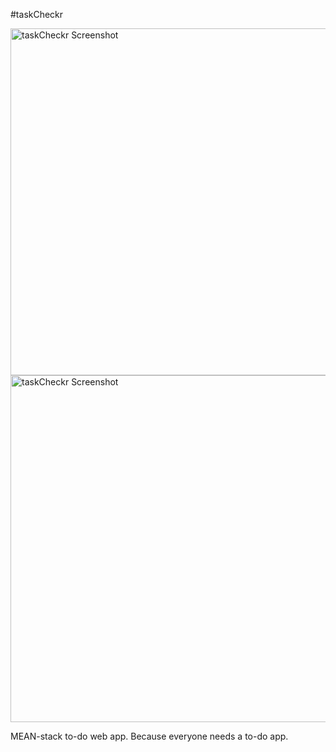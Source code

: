 #taskCheckr


<img src="https://raw.githubusercontent.com/blakehagen/taskCheckr/master/public/assets/taskCheckr-screenshot1.jpg" alt="taskCheckr Screenshot" width="555" />
<img src="https://raw.githubusercontent.com/blakehagen/taskCheckr/master/public/assets/taskCheckr-screenshot2.png" alt="taskCheckr Screenshot" width="555" />


MEAN-stack to-do web app. Because everyone needs a to-do app.